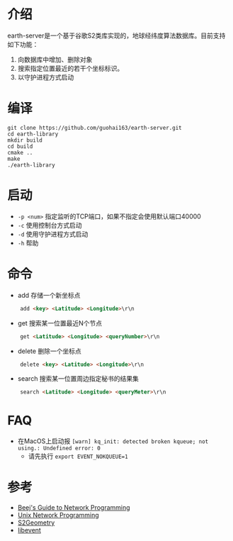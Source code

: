 # 介绍

earth-server是一个基于谷歌S2类库实现的，地球经纬度算法数据库。目前支持如下功能：

1. 向数据库中增加、删除对象
2. 搜索指定位置最近的若干个坐标标识。
3. 以守护进程方式启动

# 编译

~~~
git clone https://github.com/guohai163/earth-server.git
cd earth-library
mkdir build
cd build
cmake ..
make
./earth-library
~~~

# 启动

* `-p <num>` 指定监听的TCP端口，如果不指定会使用默认端口40000
* `-c` 使用控制台方式启动
* `-d` 使用守护进程方式启动
* `-h` 帮助

# 命令
* add 存储一个新坐标点

~~~ html
    add <key> <Latitude> <Longitude>\r\n
~~~

* get 搜索某一位置最近N个节点

~~~ html
    get <Latitude> <Longitude> <queryNumber>\r\n
~~~
    
* delete 删除一个坐标点

~~~ html
    delete <key> <Latitude> <Longitude>\r\n
~~~

* search 搜索某一位置周边指定秘书的结果集

~~~ html
    search <Latitude> <Longitude> <queryMeter>\r\n
~~~

# FAQ

* 在MacOS上启动报 `[warn] kq_init: detected broken kqueue; not using.: Undefined error: 0`
    * 请先执行 `export EVENT_NOKQUEUE=1`

# 参考
* [Beej's Guide to Network Programming](http://beej.us/guide/bgnet/)
* [Unix Network Programming](http://www.unpbook.com/)
* [S2Geometry](http://s2geometry.io/)
* [libevent](http://libevent.org/)
